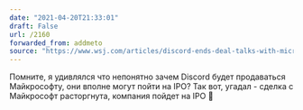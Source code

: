 ```yaml
---
date: "2021-04-20T21:33:01"
draft: False
url: /2160
forwarded_from: addmeto
source: "https://www.wsj.com/articles/discord-ends-deal-talks-with-microsoft-11618938806"
---
```


Помните, я удивлялся что непонятно зачем Discord будет продаваться Майкрософту, они вполне могут пойти на IPO? Так вот, угадал - сделка с Майкрософт расторгнута, компания пойдет на IPO 🙂
